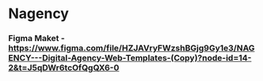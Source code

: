 # Nagency
### Figma Maket - https://www.figma.com/file/HZJAVryFWzshBGjg9Gy1e3/NAGENCY---Digital-Agency-Web-Templates-(Copy)?node-id=14-2&t=J5qDWr6tcOfQgQX6-0
